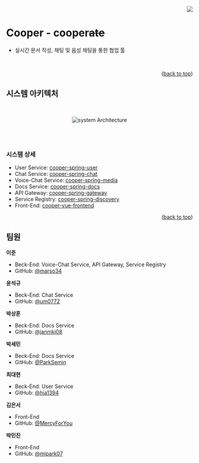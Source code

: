 <div align="right">
  <a href="https://hits.seeyoufarm.com"><img src="https://hits.seeyoufarm.com/api/count/incr/badge.svg?url=https%3A%2F%2Fgithub.com%2Fcooper-0&count_bg=%2379C83D&title_bg=%23555555&icon=&icon_color=%23E7E7E7&title=hits&edge_flat=false"/></a>
</div>

<a name="readme-top"></a>

# Cooper - cooper~~ate~~

- 실시간 문서 작성, 채팅 및 음성 채팅을 통한 협업 툴

<br>

<p align="right">(<a href="#readme-top">back to top</a>)</p>

## 시스템 아키텍처

<div align="center">
  
  <br>  
  
  ![system Architecture](https://github.com/cooper-0/.github/assets/96871583/8e2f2ae5-4017-4d65-b0ba-ebbbfdbc0aa9)
  
</div>

<br>
<br>


### 시스템 상세
- User Service: [cooper-spring-user](https://github.com/cooper-0/cooper-spring-user)
- Chat Service: [cooper-spring-chat](https://github.com/cooper-0/cooper-spring-chat)
- Voice-Chat Service: [cooper-spring-media](https://github.com/cooper-0/cooper-spring-media)
- Docs Service: [cooper-spring-docs](https://github.com/cooper-0/cooper-spring-docs)
- API Gateway: [cooper-spring-gateway](https://github.com/cooper-0/cooper-spring-gateway)
- Service Registry: [cooper-spring-discovery](https://github.com/cooper-0/cooper-spring-discovery)
- Front-End: [cooper-vue-frontend](https://github.com/cooper-0/cooper-vue-frontend)


<p align="right">(<a href="#readme-top">back to top</a>)</p>

## 팀원

**이준**
- Beck-End: Voice-Chat Service, API Gateway, Service Registry
- GitHub: [@marso34](https://github.com/marso34)
  
**윤석규**
- Beck-End: Chat Service
- GitHub: [@um0772](https://github.com/um0772)

**박상훈**
- Beck-End: Docs Service
- GitHub: [@janmki08](https://github.com/janmki08)

**박세민**
- Beck-End: Docs Service
- GitHub: [@ParkSemin](https://github.com/ParkSemin)

**최대현**
- Beck-End: User Service
- GitHub: [@hia1394](https://github.com/hia1394)

**김은서**
- Front-End
- GitHub: [@MercyForYou](https://github.com/MercyForYou)

**박민진**
- Front-End
- GitHub: [@mjpark07](https://github.com/mjpark07)
